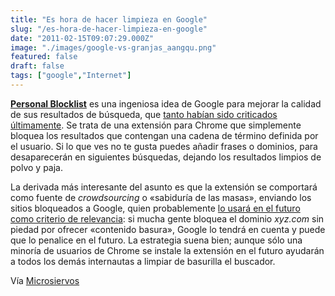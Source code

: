 ```yaml
---
title: "Es hora de hacer limpieza en Google"
slug: "/es-hora-de-hacer-limpieza-en-google"
date: "2011-02-15T09:07:29.000Z"
image: "./images/google-vs-granjas_aangqu.png"
featured: false
draft: false
tags: ["google","Internet"]
---
```



[**Personal Blocklist**](https://chrome.google.com/webstore/detail/nolijncfnkgaikbjbdaogikpmpbdcdef) es una ingeniosa idea de Google para mejorar la calidad de sus resultados de búsqueda, que [tanto habían sido criticados últimamente](http://www.rtve.es/noticias/20110125/aumentan-criticas-google-para-mejore-calidad-resultados/398144.shtml). Se trata de una extensión para Chrome que simplemente bloquea los resultados que contengan una cadena de término definida por el usuario. Si lo que ves no te gusta puedes añadir frases o dominios, para desaparecerán en siguientes búsquedas, dejando los resultados limpios de polvo y paja.

La derivada más interesante del asunto es que la extensión se comportará como fuente de *crowdsourcing* o «sabiduría de las masas», enviando los sitios bloqueados a Google, quien probablemente [lo usará en el futuro como criterio de relevancia](http://googleblog.blogspot.com/2011/02/new-chrome-extension-block-sites-from.html): si mucha gente bloquea el dominio *xyz.com* sin piedad por ofrecer «contenido basura», Google lo tendrá en cuenta y puede que lo penalice en el futuro. La estrategia suena bien; aunque sólo una minoría de usuarios de Chrome se instale la extensión en el futuro ayudarán a todos los demás internautas a limpiar de basurilla el buscador.

Vía [Microsiervos](http://www.microsiervos.com/archivo/internet/google-vs-granjas-de-contenido-basura.html)



